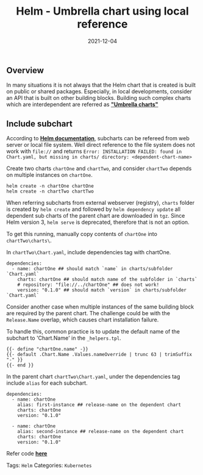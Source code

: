 ﻿---
layout: post
title: Helm - Umbrella chart using local reference
date: "2021-12-04"
description: ""
tags: ["kubernetes","helm"]
comments: true
---
<!-- Post Content -->

## Overview

In many situations it is not always that the Helm chart that is created is built on public or shared packages. Especially, in local developments, consider an API that is built on other building blocks. Building such complex charts which are interdependent are referred as __["Umbrella charts"](https://helm.sh/docs/howto/charts_tips_and_tricks/#complex-charts-with-many-dependencies)__

## Include subchart

According to __[Helm documentation](https://helm.sh/docs/topics/charts/#chart-dependencies)__, subcharts can be refereed from web server or local file system. Well direct reference to the file system does not work with `file://` and returns `Error: INSTALLATION FAILED: found in Chart.yaml, but missing in charts/ directory: <dependent-chart-name>`

Create two charts `chartOne` and `chartTwo`, and consider `chartTwo` depends on multiple instances on `chartOne`. 

 ```
 helm create -n chartOne chartOne
 helm create -n chartTwo chartTwo
 ```

When referring subcharts from external webserver (registry), `charts` folder is created by `helm create` and followed by `helm dependency update` all dependent sub charts of the parent chart are downloaded in `tgz`. Since Helm version 3, `helm serve` is deprecated, therefore that is not an option. 

To get this running, manually copy contents of `chartOne` into `chartTwo\charts\`. 

In `chartTwo\Chart.yaml`, include dependencies tag with chartOne. 

```
dependencies:
  - name: chartOne ## should match `name` in charts/subfolder `Chart.yaml`
    charts: chartOne ## should match name of the subfolder in `charts`
    # repository: "file://../chartOne" ## does not work!
    version: "0.1.0" ## should match `version` in charts/subfolder `Chart.yaml`
```

Consider another case when multiple instances of the same building block are required by the parent chart. The challenge could be with the `Release.Name` overlap, which causes chart installation failure. 

To handle this, common practice is to update the default name of the subchart to 'Chart.Name' in the `_helpers.tpl`. 

```
{{- define "chartOne.name" -}}
{{- default .Chart.Name .Values.nameOverride | trunc 63 | trimSuffix "-" }}
{{- end }}
```

In the parent chart `chartTwo\Chart.yaml`, under the dependencies tag include `alias` for each subchart. 

```
dependencies:
  - name: chartOne
    alias: first-instance ## release-name on the dependent chart
    charts: chartOne
    version: "0.1.0"

  - name: chartOne
    alias: second-instance ## release-name on the dependent chart
    charts: chartOne
    version: "0.1.0"
```

Refer code __[here](https://github.com/koushik-aravalli/development/tree/master/helm)__

Tags: `Helm`
Categories: `Kubernetes`
